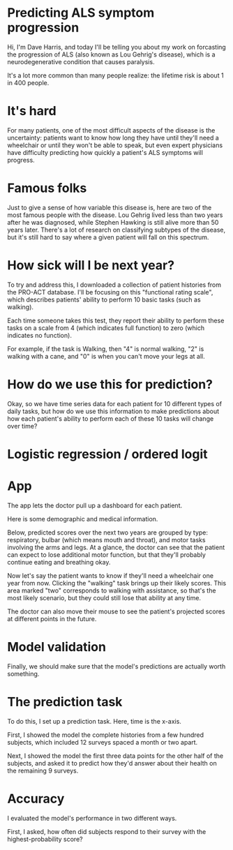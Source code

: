 # Predicting ALS symptom progression

Hi, I'm Dave Harris, and today I'll be telling you about my work on forcasting the progression of ALS (also known as Lou Gehrig's disease), which is a neurodegenerative condition that causes paralysis. 

It's a lot more common than many people realize: the lifetime risk is about 1 in 400 people.

# It's hard

For many patients, one of the most difficult aspects of the disease is the uncertainty: patients want to know how long they have until they'll need a wheelchair or until they won't be able to speak, but even expert physicians have difficulty predicting how quickly a patient's ALS symptoms will progress.

# Famous folks

Just to give a sense of how variable this disease is, here are two of the most famous people with the disease. Lou Gehrig lived less than two years after he was diagnosed, while Stephen Hawking is still alive more than 50 years later. There's a lot of research on classifying subtypes of the disease, but it's still hard to say where a given patient will fall on this spectrum.

# How sick will I be next year?

To try and address this, I downloaded a collection of patient histories from the PRO-ACT database. I'll be focusing on this "functional rating scale", which describes patients' ability to perform 10 basic tasks (such as walking).

Each time someone takes this test, they report their ability to perform these tasks on a scale from 4 (which indicates full function) to zero (which indicates no function). 

For example, if the task is Walking, then "4" is normal walking, "2" is walking with a cane, and "0" is when you can't move your legs at all.

# How do we use this for prediction?

Okay, so we have time series data for each patient for 10 different types of daily tasks, but how do we use this information to make predictions about how each patient's ability to perform each of these 10 tasks will change over time? 

# Logistic regression / ordered logit

# App

The app lets the doctor pull up a dashboard for each patient.  

Here is some demographic and medical information.

Below, predicted scores over the next two years are grouped by type: respiratory, bulbar (which means mouth and throat), and motor tasks involving the arms and legs. At a glance, the doctor can see that the patient can expect to lose additional motor function, but that they'll probably continue eating and breathing okay.

Now let's say the patient wants to know if they'll need a wheelchair one year from now. Clicking the "walking" task brings up their likely scores. This area marked "two" corresponds to walking with assistance, so that's the most likely scenario, but they could still lose that ability at any time.  

The doctor can also move their mouse to see the patient's projected scores at different points in the future.

# Model validation

Finally, we should make sure that the model's predictions are actually worth something.  

# The prediction task

To do this, I set up a prediction task. Here, time is the x-axis.

First, I showed the model the complete histories from a few hundred subjects, which included 12 surveys spaced a month or two apart.

Next, I showed the model the first three data points for the other half of the subjects, and asked it to predict how they'd answer about their health on the remaining 9 surveys.

# Accuracy

I evaluated the model's performance in two different ways.

First, I asked, how often did subjects respond to their survey with the highest-probability score?
